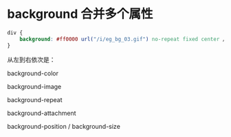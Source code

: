 # background 合并多个属性

```css
div {
    background: #ff0000 url("/i/eg_bg_03.gif") no-repeat fixed center / cover;
}
```

从左到右依次是：

background-color

background-image

background-repeat

background-attachment

background-position / background-size
